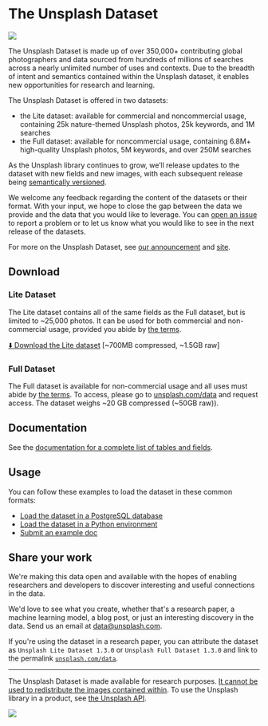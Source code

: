 # The Unsplash Dataset

![](https://unsplash.com/blog/content/images/2020/08/dataheader.jpg)

The Unsplash Dataset is made up of over 350,000+ contributing global photographers and data sourced from hundreds of millions of searches across a nearly unlimited number of uses and contexts. Due to the breadth of intent and semantics contained within the Unsplash dataset, it enables new opportunities for research and learning.

The Unsplash Dataset is offered in two datasets:

- the Lite dataset: available for commercial and noncommercial usage, containing 25k nature-themed Unsplash photos, 25k keywords, and 1M searches
- the Full dataset: available for noncommercial usage, containing 6.8M+ high-quality Unsplash photos, 5M keywords, and over 250M searches

As the Unsplash library continues to grow, we’ll release updates to the dataset with new fields and new images, with each subsequent release being [semantically versioned](https://semver.org/).

We welcome any feedback regarding the content of the datasets or their format. With your input, we hope to close the gap between the data we provide and the data that you would like to leverage. You can [open an issue](https://github.com/unsplash/datasets/issues/new/choose) to report a problem or to let us know what you would like to see in the next release of the datasets.

For more on the Unsplash Dataset, see [our announcement](https://unsplash.com/blog/the-unsplash-dataset/) and [site](https://unsplash.com/data).

## Download

### Lite Dataset

The Lite dataset contains all of the same fields as the Full dataset, but is limited to ~25,000 photos. It can be used for both commercial and non-commercial usage, provided you abide by [the terms](https://github.com/unsplash/datasets/blob/master/TERMS.md).

[⬇️ Download the Lite dataset](https://unsplash.com/data/lite/latest) [~700MB compressed, ~1.5GB raw]

### Full Dataset

The Full dataset is available for non-commercial usage and all uses must abide by [the terms](https://github.com/unsplash/datasets/blob/master/TERMS.md). To access, please go to [unsplash.com/data](https://unsplash.com/data) and request access. The dataset weighs ~20 GB compressed (~50GB raw)).

## Documentation

See the [documentation for a complete list of tables and fields](https://github.com/unsplash/datasets/blob/master/DOCS.md).

## Usage

You can follow these examples to load the dataset in these common formats:

- [Load the dataset in a PostgreSQL database](https://github.com/unsplash/datasets/tree/master/how-to/psql)
- [Load the dataset in a Python environment](https://github.com/unsplash/datasets/tree/master/how-to/python)
- [Submit an example doc](https://github.com/unsplash/datasets/blob/master/how-to/README.md#submit-an-example)

## Share your work

We're making this data open and available with the hopes of enabling researchers and developers to discover interesting and useful connections in the data.

We'd love to see what you create, whether that's a research paper, a machine learning model, a blog post, or just an interesting discovery in the data. Send us an email at [data@unsplash.com](mailto:data@unsplash.com).

If you're using the dataset in a research paper, you can attribute the dataset as `Unsplash Lite Dataset 1.3.0` or `Unsplash Full Dataset 1.3.0` and link to the permalink [`unsplash.com/data`](https://unsplash.com/data).

----

The Unsplash Dataset is made available for research purposes. [It cannot be used to redistribute the images contained within](https://github.com/unsplash/datasets/blob/master/TERMS.md). To use the Unsplash library in a product, see [the Unsplash API](https://unsplash.com/developers).

![](https://unsplash.com/blog/content/images/2020/08/footer-alt.jpg)
